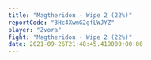 ```yaml
---
title: "Magtheridon - Wipe 2 (22%)"
reportCode: "3Hc4XwmG2gfLWJYZ"
player: "Zvora"
fight: "Magtheridon - Wipe 2 (22%)"
date: 2021-09-26T21:48:45.419000+00:00
---
```

